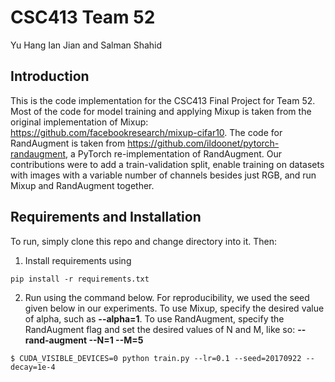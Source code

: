 # CSC413 Team 52
Yu Hang Ian Jian and Salman Shahid

## Introduction

This is the code implementation for the CSC413 Final Project for Team 52. Most of the code for model training and applying Mixup is taken from the original implementation of Mixup: https://github.com/facebookresearch/mixup-cifar10. The code for RandAugment is taken from https://github.com/ildoonet/pytorch-randaugment, a PyTorch re-implementation of RandAugment. Our contributions were to add a train-validation split, enable training on datasets with images with a variable number of channels besides just RGB, and run Mixup and RandAugment together.

## Requirements and Installation

To run, simply clone this repo and change directory into it. Then:

1. Install requirements using
```
pip install -r requirements.txt
```

2. Run using the command below. For reproducibility, we used the seed given below in our experiments. To use Mixup, specify the desired value of alpha, such as **--alpha=1**. To use RandAugment, specify the RandAugment flag and set the desired values of N and M, like so: **--rand-augment --N=1 --M=5**
```
$ CUDA_VISIBLE_DEVICES=0 python train.py --lr=0.1 --seed=20170922 --decay=1e-4
```

